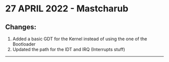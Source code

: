 # 27 APRIL 2022 - Mastcharub
## Changes:
1. Added a basic GDT for the Kernel instead of using the one of the Bootloader
1. Updated the path for the IDT and IRQ (Interrupts stuff)
---
